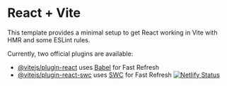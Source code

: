 # React + Vite

This template provides a minimal setup to get React working in Vite with HMR and some ESLint rules.

Currently, two official plugins are available:

- [@vitejs/plugin-react](https://github.com/vitejs/vite-plugin-react/blob/main/packages/plugin-react/README.md) uses [Babel](https://babeljs.io/) for Fast Refresh
- [@vitejs/plugin-react-swc](https://github.com/vitejs/vite-plugin-react-swc) uses [SWC](https://swc.rs/) for Fast Refresh
[![Netlify Status](https://api.netlify.com/api/v1/badges/3377863b-f203-4fb5-a0a6-0094beee3a4c/deploy-status)](https://app.netlify.com/sites/catfoodbymayfer/deploys)
